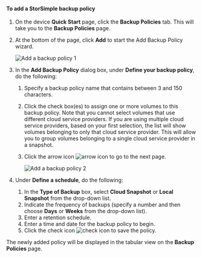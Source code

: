 <!--author=v-sharos last changed: 11/06/15-->

#### To add a StorSimple backup policy
1. On the device **Quick Start** page, click the **Backup Policies** tab. This will take you to the **Backup Policies** page.
2. At the bottom of the page, click **Add** to start the Add Backup Policy wizard.
   
    ![Add a backup policy 1](./media/storsimple-add-backup-policy-u2/AddBackupPolicy1.png)
3. In the **Add Backup Policy** dialog box, under **Define your backup policy**, do the following:
   
   1. Specify a backup policy name that contains between 3 and 150 characters.
   2. Click the check box(es) to assign one or more volumes to this backup policy. Note that you cannot select volumes that use different cloud service providers. If you are using multiple cloud service providers, based on your first selection, the list will show volumes belonging to only that cloud service provider. This will allow you to group volumes belonging to a single cloud service provider in a snapshot.
   3. Click the arrow icon ![arrow icon](./media/storsimple-add-backup-policy-u2/HCS_ArrowIcon-include.png) to go to the next page.
      
      ![Add a backup policy 2](./media/storsimple-add-backup-policy-u2/AddBackupPolicy2.png)
4. Under **Define a schedule**, do the following:
   
   1. In the **Type of Backup** box, select **Cloud Snapshot** or **Local Snapshot** from the drop-down list.
   2. Indicate the frequency of backups (specify a number and then choose **Days** or **Weeks** from the drop-down list).
   3. Enter a retention schedule.
   4. Enter a time and date for the backup policy to begin.  
   5. Click the check icon ![check icon](./media/storsimple-add-backup-policy-u2/HCS_CheckIcon-include.png) to save the policy.

The newly added policy will be displayed in the tabular view on the **Backup Policies** page.

